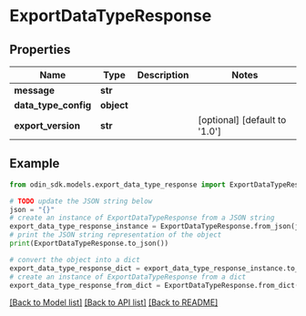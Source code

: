 # ExportDataTypeResponse


## Properties

Name | Type | Description | Notes
------------ | ------------- | ------------- | -------------
**message** | **str** |  | 
**data_type_config** | **object** |  | 
**export_version** | **str** |  | [optional] [default to '1.0']

## Example

```python
from odin_sdk.models.export_data_type_response import ExportDataTypeResponse

# TODO update the JSON string below
json = "{}"
# create an instance of ExportDataTypeResponse from a JSON string
export_data_type_response_instance = ExportDataTypeResponse.from_json(json)
# print the JSON string representation of the object
print(ExportDataTypeResponse.to_json())

# convert the object into a dict
export_data_type_response_dict = export_data_type_response_instance.to_dict()
# create an instance of ExportDataTypeResponse from a dict
export_data_type_response_from_dict = ExportDataTypeResponse.from_dict(export_data_type_response_dict)
```
[[Back to Model list]](../README.md#documentation-for-models) [[Back to API list]](../README.md#documentation-for-api-endpoints) [[Back to README]](../README.md)


